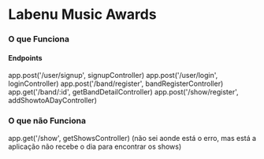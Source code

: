 # Labenu Music Awards

### O que Funciona 

#### Endpoints  
app.post('/user/signup', signupController)
app.post('/user/login', loginController)
app.post('/band/register', bandRegisterController)
app.get('/band/:id', getBandDetailController)
app.post('/show/register', addShowtoADayController)
### O que não Funciona
app.get('/show', getShowsController) (não sei aonde está o erro, mas está a aplicação não recebe o dia para encontrar os shows)
##

